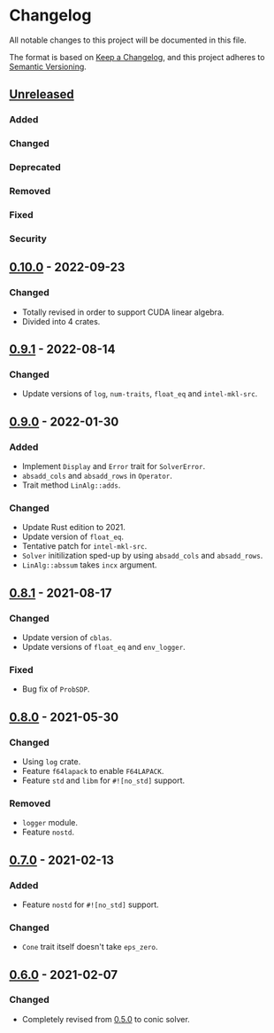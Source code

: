 # Changelog

All notable changes to this project will be documented in this file.

The format is based on [Keep a Changelog](https://keepachangelog.com/en/1.0.0/),
and this project adheres to [Semantic Versioning](https://semver.org/spec/v2.0.0.html).

## [Unreleased]
### Added
### Changed
### Deprecated
### Removed
### Fixed
### Security

## [0.10.0] - 2022-09-23
### Changed
- Totally revised in order to support CUDA linear algebra.
- Divided into 4 crates.

## [0.9.1] - 2022-08-14
### Changed
- Update versions of `log`, `num-traits`, `float_eq` and `intel-mkl-src`.

## [0.9.0] - 2022-01-30
### Added
- Implement `Display` and `Error` trait for `SolverError`.
- `absadd_cols` and `absadd_rows` in `Operator`.
- Trait method `LinAlg::adds`.
### Changed
- Update Rust edition to 2021.
- Update version of `float_eq`.
- Tentative patch for `intel-mkl-src`.
- `Solver` initilization sped-up by using `absadd_cols` and `absadd_rows`.
- `LinAlg::abssum` takes `incx` argument.

## [0.8.1] - 2021-08-17
### Changed
- Update version of `cblas`.
- Update versions of `float_eq` and `env_logger`.
### Fixed
- Bug fix of `ProbSDP`.

## [0.8.0] - 2021-05-30
### Changed
- Using `log` crate.
- Feature `f64lapack` to enable `F64LAPACK`.
- Feature `std` and `libm` for `#![no_std]` support.
### Removed
- `logger` module.
- Feature `nostd`.

## [0.7.0] - 2021-02-13
### Added
- Feature `nostd` for `#![no_std]` support.
### Changed
- `Cone` trait itself doesn't take `eps_zero`.

## [0.6.0] - 2021-02-07
### Changed
- Completely revised from [0.5.0] to conic solver.


[unreleased]: https://github.com/convexbrain/Totsu/compare/totsu_v0.10.0...HEAD
[0.10.0]: https://github.com/convexbrain/Totsu/releases/tag/totsu_v0.10.0
[0.9.1]: https://github.com/convexbrain/Totsu/releases/tag/rust_conic_v0.9.1
[0.9.0]: https://github.com/convexbrain/Totsu/releases/tag/rust_conic_v0.9.0
[0.8.1]: https://github.com/convexbrain/Totsu/releases/tag/rust_conic_v0.8.1
[0.8.0]: https://github.com/convexbrain/Totsu/releases/tag/rust_conic_v0.8.0
[0.7.0]: https://github.com/convexbrain/Totsu/releases/tag/rust_conic_v0.7.0
[0.6.0]: https://github.com/convexbrain/Totsu/releases/tag/rust_conic_v0.6.0
[0.5.0]: https://github.com/convexbrain/Totsu/releases/tag/rust_v0.5.0
